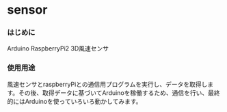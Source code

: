 # sensor
### はじめに
Arduino
RaspberryPi2
3D風速センサ

### 使用用途
風速センサとraspberryPiとの通信用プログラムを実行し、データを取得します。その後、取得データに基づいてArduinoを稼働するため、通信を行い、最終的にはArduinoを使っていろいろ動かしてみます。

